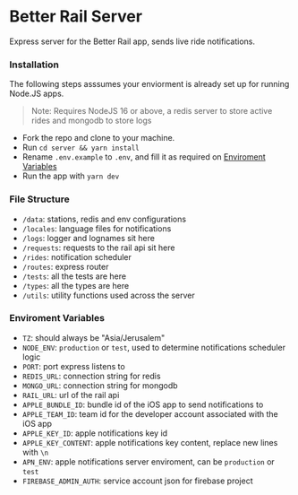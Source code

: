 # Better Rail Server

Express server for the Better Rail app, sends live ride notifications.

### Installation

The following steps asssumes your enviorment is already set up for running Node.JS apps.

> Note: Requires NodeJS 16 or above, a redis server to store active rides and mongodb to store logs

- Fork the repo and clone to your machine.
- Run `cd server && yarn install`
- Rename `.env.example` to `.env`, and fill it as required on [Enviroment Variables](#enviroment-variables)
- Run the app with `yarn dev`

### File Structure

- `/data`: stations, redis and env configurations
- `/locales`: language files for notifications
- `/logs`: logger and lognames sit here
- `/requests`: requests to the rail api sit here
- `/rides`: notification scheduler
- `/routes`: express router
- `/tests`: all the tests are here
- `/types`: all the types are here
- `/utils`: utility functions used across the server

### Enviroment Variables

- `TZ`: should always be "Asia/Jerusalem"
- `NODE_ENV`: `production` or `test`, used to determine notifications scheduler logic
- `PORT`: port express listens to
- `REDIS_URL`: connection string for redis
- `MONGO_URL`: connection string for mongodb
- `RAIL_URL`: url of the rail api
- `APPLE_BUNDLE_ID`: bundle id of the iOS app to send notifications to
- `APPLE_TEAM_ID`: team id for the developer account associated with the iOS app
- `APPLE_KEY_ID`: apple notifications key id
- `APPLE_KEY_CONTENT`: apple notifications key content, replace new lines with `\n`
- `APN_ENV`: apple notifications server enviroment, can be `production` or `test`
- `FIREBASE_ADMIN_AUTH`: service account json for firebase project
